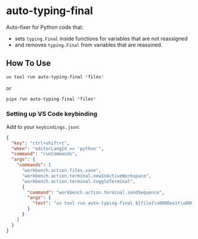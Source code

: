 # auto-typing-final

Auto-fixer for Python code that:

- sets `typing.Final` inside functions for variables that are not reassigned
- and removes `typing.Final` from variables that are reassined.

## How To Use

```sh
uv tool run auto-typing-final *files*
```

or

```sh
pipx run auto-typing-final *files*
```

### Setting up VS Code keybinding

Add to your `keybindings.json`:

```json
{
  "key": "ctrl+shift+t",
  "when": "editorLangId == 'python'",
  "command": "runCommands",
  "args": {
    "commands": [
      "workbench.action.files.save",
      "workbench.action.terminal.newInActiveWorkspace",
      "workbench.action.terminal.toggleTerminal",
      {
        "command": "workbench.action.terminal.sendSequence",
        "args": {
          "text": "uv tool run auto-typing-final ${file}\u000Dexit\u000D"
        }
      }
    ]
  }
}
```
